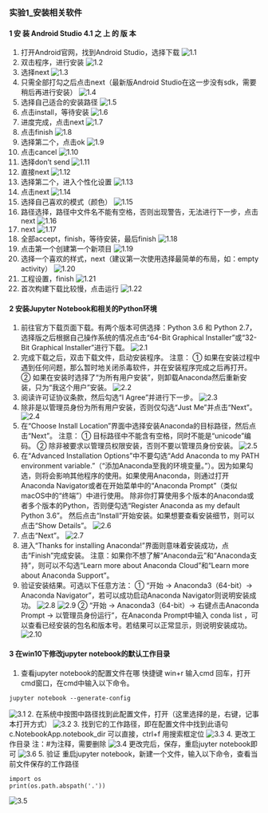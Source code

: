 ### 实验1_安装相关软件

#### 1 安 装 Android Studio 4.1 之 上 的 版 本
1. 打开Android官网，找到Android Studio，选择下载
![1.1](E:\study\大三下\软件项目研发实践\实验1\1.1.png)
2. 双击程序，进行安装
    ![1.2](E:\study\大三下\软件项目研发实践\实验1\1.2.png)
3. 选择next
    ![1.3](E:\study\大三下\软件项目研发实践\实验1\1.3.png)
4. 只需全部打勾之后点击next（最新版Android Studio在这一步没有sdk，需要稍后再进行安装）
    ![1.4](E:\study\大三下\软件项目研发实践\实验1\1.4.png)
5. 选择自己适合的安装路径
    ![1.5](E:\study\大三下\软件项目研发实践\实验1\1.5.png)
6. 点击install，等待安装
    ![1.6](E:\study\大三下\软件项目研发实践\实验1\1.6.png)
7. 进度完成，点击next
    ![1.7](E:\study\大三下\软件项目研发实践\实验1\1.7.png)
8. 点击finish
    ![1.8](E:\study\大三下\软件项目研发实践\实验1\1.8.png)
9. 选择第二个，点击ok
    ![1.9](E:\study\大三下\软件项目研发实践\实验1\1.9.png)
10. 点击cancel
    ![1.10](E:\study\大三下\软件项目研发实践\实验1\1.10.png)
11. 选择don’t send
    ![1.11](E:\study\大三下\软件项目研发实践\实验1\1.11.png)
12. 直接next
    ![1.12](E:\study\大三下\软件项目研发实践\实验1\1.12.png)
13. 选择第二个，进入个性化设置
    ![1.13](E:\study\大三下\软件项目研发实践\实验1\1.13.png)
14. 点击next
    ![1.14](E:\study\大三下\软件项目研发实践\实验1\1.14.png)
15. 选择自己喜欢的模式（颜色）
    ![1.15](E:\study\大三下\软件项目研发实践\实验1\1.15.png)
16. 路径选择，路径中文件名不能有空格，否则出现警告，无法进行下一步，点击next
    ![1.16](E:\study\大三下\软件项目研发实践\实验1\1.16.png)
17. next
    ![1.17](E:\study\大三下\软件项目研发实践\实验1\1.17.png)
18. 全部accept，finish，等待安装，最后finish
    ![1.18](E:\study\大三下\软件项目研发实践\实验1\1.18.png)
19. 点击第一个创建第一个新项目
    ![1.19](E:\study\大三下\软件项目研发实践\实验1\1.19.png)
20. 选择一个喜欢的样式，next（建议第一次使用选择最简单的布局，如：empty activity）
    ![1.20](E:\study\大三下\软件项目研发实践\实验1\1.20.png)
21. 工程设置，finish
    ![1.21](E:\study\大三下\软件项目研发实践\实验1\1.21.png)
22. 首次构建下载比较慢，点击运行
    ![1.22](E:\study\大三下\软件项目研发实践\实验1\1.22.png)

#### 2 安装Jupyter Notebook和相关的Python环境
1. 前往官方下载页面下载。有两个版本可供选择：Python 3.6 和 Python 2.7，选择版之后根据自己操作系统的情况点击“64-Bit Graphical Installer”或“32-Bit Graphical Installer”进行下载。
![2.1](E:\study\大三下\软件项目研发实践\实验1\2.1.png)
2. 完成下载之后，双击下载文件，启动安装程序。
注意：
① 如果在安装过程中遇到任何问题，那么暂时地关闭杀毒软件，并在安装程序完成之后再打开。
② 如果在安装时选择了“为所有用户安装”，则卸载Anaconda然后重新安装，只为“我这个用户”安装。
![2.2](E:\study\大三下\软件项目研发实践\实验1\2.2.png)
3. 阅读许可证协议条款，然后勾选“I Agree”并进行下一步。
![2.3](E:\study\大三下\软件项目研发实践\实验1\2.3.png)
4. 除非是以管理员身份为所有用户安装，否则仅勾选“Just Me”并点击“Next”。
![2.4](E:\study\大三下\软件项目研发实践\实验1\2.4.png)
5. 在“Choose Install Location”界面中选择安装Anaconda的目标路径，然后点击“Next”。
注意：
① 目标路径中不能含有空格，同时不能是“unicode”编码。
② 除非被要求以管理员权限安装，否则不要以管理员身份安装。
![2.5](E:\study\大三下\软件项目研发实践\实验1\2.5.png)
6. 在“Advanced Installation Options”中不要勾选“Add Anaconda to my PATH environment variable.”（“添加Anaconda至我的环境变量。”）。因为如果勾选，则将会影响其他程序的使用。如果使用Anaconda，则通过打开Anaconda Navigator或者在开始菜单中的“Anaconda Prompt”（类似macOS中的“终端”）中进行使用。
除非你打算使用多个版本的Anaconda或者多个版本的Python，否则便勾选“Register Anaconda as my default Python 3.6”。
然后点击“Install”开始安装。如果想要查看安装细节，则可以点击“Show Details”。
![2.6](E:\study\大三下\软件项目研发实践\实验1\2.6.png)
7. 点击“Next”。
![2.7](E:\study\大三下\软件项目研发实践\实验1\2.7.png)
8. 进入“Thanks for installing Anaconda!”界面则意味着安装成功，点击“Finish”完成安装。
注意：如果你不想了解“Anaconda云”和“Anaconda支持”，则可以不勾选“Learn more about Anaconda Cloud”和“Learn more about Anaconda Support”。
9. 验证安装结果。可选以下任意方法：
① “开始 → Anaconda3（64-bit）→ Anaconda Navigator”，若可以成功启动Anaconda Navigator则说明安装成功。
![2.8](E:\study\大三下\软件项目研发实践\实验1\2.8.png)
![2.9](E:\study\大三下\软件项目研发实践\实验1\2.9.png)
② “开始 → Anaconda3（64-bit）→ 右键点击Anaconda Prompt → 以管理员身份运行”，在Anaconda Prompt中输入 conda list ，可以查看已经安装的包名和版本号。若结果可以正常显示，则说明安装成功。
![2.10](E:\study\大三下\软件项目研发实践\实验1\2.10.png)
#### 3 在win10下修改jupyter notebook的默认工作目录

1. 查看jupyter notebook的配置文件在哪
快捷键 win+r 输入cmd 回车，打开cmd窗口，在cmd中输入以下命令。
```
jupyter notebook --generate-config
```
![3.1](E:\study\大三下\软件项目研发实践\实验1\3.1.png)
2. 在系统中按图中路径找到此配置文件，打开（这里选择的是，右键，记事本打开方式）
![3.2](E:\study\大三下\软件项目研发实践\实验1\3.2.png)
3. 找到它的工作路径，即在配置文件中找到此语句c.NotebookApp.notebook_dir
可以直接，ctrl+f 用搜索框定位
![3.3](E:\study\大三下\软件项目研发实践\实验1\3.3.png)
4. 更改工作目录
注：#为注释，需要删除
![3.4](E:\study\大三下\软件项目研发实践\实验1\3.4.png)
更改完后，保存，重启juyter notebook即可
![3.6](E:\study\大三下\软件项目研发实践\实验1\3.6.png)
5. 验证
重启jupyter notebook，新建一个文件，输入以下命令，查看当前文件保存的工作路径
```
import os
print(os.path.abspath('.'))
```
![3.5](E:\study\大三下\软件项目研发实践\实验1\3.5.png)
